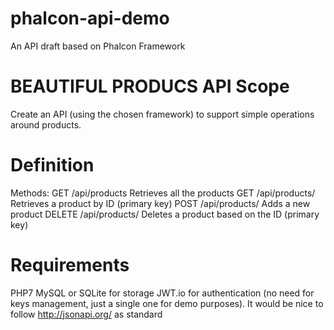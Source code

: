 # phalcon-api-demo
An API draft based on Phalcon Framework

# BEAUTIFUL PRODUCS API Scope

Create an API (using the chosen framework) to support simple operations around products.

# Definition

Methods:
GET /api/products Retrieves all the products
GET /api/products/<id> Retrieves a product by ID (primary key)
POST /api/products/ Adds a new product
DELETE /api/products/<id> Deletes a product based on the ID (primary key)

# Requirements
PHP7
MySQL or SQLite for storage
JWT.io for authentication (no need for keys management, just a single one for demo purposes).
It would be nice to follow http://jsonapi.org/ as standard
